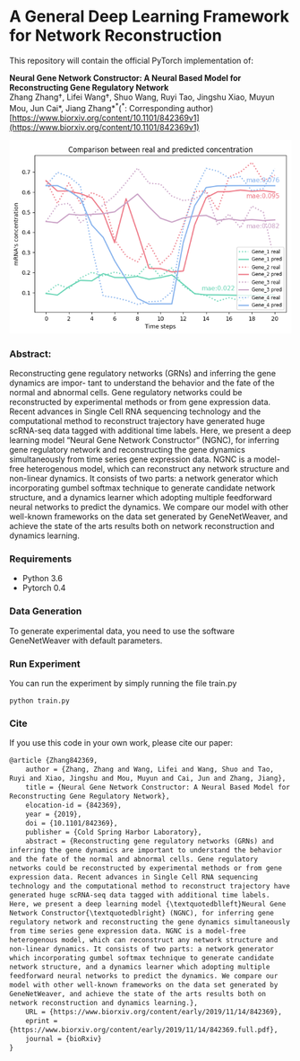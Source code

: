 # A General Deep Learning Framework for Network Reconstruction

This repository will contain the official PyTorch implementation of:
<br>

**Neural Gene Network Constructor: A Neural Based Model for Reconstructing Gene Regulatory Network**<br>
Zhang Zhang</span>†, Lifei Wang†, Shuo Wang, Ruyi Tao, Jingshu Xiao, Muyun Mou, Jun Cai*, Jiang Zhang*<sup>\*</sup>(<sup>\*</sup>: Corresponding author) <br>
[https://www.biorxiv.org/content/10.1101/842369v1](https://www.biorxiv.org/content/10.1101/842369v1)<br>

<img src="./img/dynpred3.png" width="800px" alt="">

<br>

### Abstract: 

Reconstructing gene regulatory networks (GRNs) and inferring the gene dynamics are impor- tant to understand the behavior and the fate of the normal and abnormal cells. Gene regulatory networks could be reconstructed by experimental methods or from gene expression data. Recent advances in Single Cell RNA sequencing technology and the computational method to reconstruct trajectory have generated huge scRNA-seq data tagged with additional time labels. Here, we present a deep learning model “Neural Gene Network Constructor” (NGNC), for inferring gene regulatory network and reconstructing the gene dynamics simultaneously from time series gene expression data. NGNC is a model-free heterogenous model, which can reconstruct any network structure and non-linear dynamics. It consists of two parts: a network generator which incorporating gumbel softmax technique to generate candidate network structure, and a dynamics learner which adopting multiple feedforward neural networks to predict the dynamics. We compare our model with other well-known frameworks on the data set generated by GeneNetWeaver, and achieve the state of the arts results both on network reconstruction and dynamics learning.

### Requirements

- Python 3.6
- Pytorch 0.4

### Data Generation
To generate experimental data, you need to use the software GeneNetWeaver with default parameters.

### Run Experiment
You can run the experiment by simply running the file train.py
```
python train.py
```



### Cite
If you use this code in your own work, please cite our paper:
```
@article {Zhang842369,
	author = {Zhang, Zhang and Wang, Lifei and Wang, Shuo and Tao, Ruyi and Xiao, Jingshu and Mou, Muyun and Cai, Jun and Zhang, Jiang},
	title = {Neural Gene Network Constructor: A Neural Based Model for Reconstructing Gene Regulatory Network},
	elocation-id = {842369},
	year = {2019},
	doi = {10.1101/842369},
	publisher = {Cold Spring Harbor Laboratory},
	abstract = {Reconstructing gene regulatory networks (GRNs) and inferring the gene dynamics are important to understand the behavior and the fate of the normal and abnormal cells. Gene regulatory networks could be reconstructed by experimental methods or from gene expression data. Recent advances in Single Cell RNA sequencing technology and the computational method to reconstruct trajectory have generated huge scRNA-seq data tagged with additional time labels. Here, we present a deep learning model {\textquotedblleft}Neural Gene Network Constructor{\textquotedblright} (NGNC), for inferring gene regulatory network and reconstructing the gene dynamics simultaneously from time series gene expression data. NGNC is a model-free heterogenous model, which can reconstruct any network structure and non-linear dynamics. It consists of two parts: a network generator which incorporating gumbel softmax technique to generate candidate network structure, and a dynamics learner which adopting multiple feedforward neural networks to predict the dynamics. We compare our model with other well-known frameworks on the data set generated by GeneNetWeaver, and achieve the state of the arts results both on network reconstruction and dynamics learning.},
	URL = {https://www.biorxiv.org/content/early/2019/11/14/842369},
	eprint = {https://www.biorxiv.org/content/early/2019/11/14/842369.full.pdf},
	journal = {bioRxiv}
}

```
